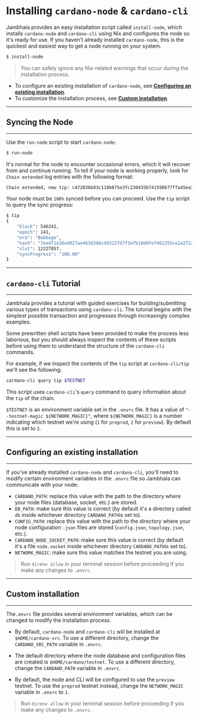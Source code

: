 # Installing `cardano-node` & `cardano-cli`

Jambhala provides an easy installation script called `install-node`, which installs `cardano-node` and `cardano-cli` using Nix and configures the node so it's ready for use. If you haven't already installed `cardano-node`, this is the quickest and easiest way to get a node running on your system.

```sh
$ install-node
```

>You can safely ignore any Nix-related warnings that occur during the installation process.

* To configure an existing installation of `cardano-node`, see **[Configuring an existing installation](#existing)**.
* To customize the installation process, see **[Custom installation](#custom)**.

***
## Syncing the Node
***
Use the `run-node` script to start `cardano-node`:

```sh
$ run-node
```

It's normal for the node to encounter occasional errors, which it will recover from and continue running. To tell if your node is working properly, look for `Chain extended` log entries with the following format:

```sh
Chain extended, new tip: c472036b83c119b875e3fc230435b741598677ffa45ea3ad8ad9cda3f70a872d at slot 12227931
```

Your node must be `100%` synced before you can proceed. Use the `tip` script to query the sync progress:

```sh
$ tip
{
    "block": 546242,
    "epoch": 141,
    "era": "Babbage",
    "hash": "7ee471e26ed927ae463d386cdd322fd7f3afb18d0fef462255ce2a2f221d7112",
    "slot": 12227857,
    "syncProgress": "100.00"
}
```
***
## `cardano-cli` Tutorial
***
Jambhala provides a tutorial with guided exercises for building/submitting various types of transactions using `cardano-cli`. The tutorial begins with the simplest possible transaction and progresses through increasingly complex examples.

Some prewritten shell scripts have been provided to make the process less laborious, but you should always inspect the contents of these scripts before using them to understand the structure of the `cardano-cli` commands.

For example, if we inspect the contents of the `tip` script at `cardano-cli/tip` we'll see the following:

```sh
cardano-cli query tip $TESTNET
```

This script uses `cardano-cli`'s `query` command to query information about the `tip` of the chain.

`$TESTNET` is an environment variable set in the `.envrc` file. It has a value of `"--testnet-magic ${NETWORK_MAGIC}"`, where `${NETWORK_MAGIC}` is a number indicating which testnet we're using (`1` for `preprod`, `2` for `preview`). By default this is set to `2`.

***
## <a id="existing"></a> Configuring an existing installation
***
If you've already installed `cardano-node` and `cardano-cli`, you'll need to modify certain environment variables in the `.envrc` file so Jambhala can communicate with your node:

* `CARDANO_PATH`: replace this value with the path to the directory where your node files (database, socket, etc.) are stored.
* `DB_PATH`: make sure this value is correct (by default it's a directory called `db` inside whichever directory `CARDANO_PATH`is set to).
* `CONFIG_PATH`: replace this value with the path to the directory where your node configuration `.json` files are stored (`config.json`, `topology.json`, etc.).
* `CARDANO_NODE_SOCKET_PATH`: make sure this value is correct (by default it's a file `node.socket` inside whichever directory `CARDANO_PATH`is set to).
* `NETWORK_MAGIC`: make sure this value matches the testnet you are using.

>Run `direnv allow` in your terminal session before proceeding if you make any changes to `.envrc`.

***
## <a id="custom"></a> Custom installation
***
The`.envrc` file provides several environment variables, which can be changed to modify the installation process.

* By default, `cardano-node` and `cardano-cli` will be installed at `$HOME/cardano-src`. To use a different directory, change the `CARDANO_SRC_PATH` variable in `.envrc`.

* The default directory where the node database and configuration files are created is `$HOME/cardano/testnet`. To use a different directory, change the `CARDANO_PATH` variable in `.envrc`.

* By default, the node and CLI will be configured to use the `preview` testnet. To use the `preprod` testnet instead, change the `NETWORK_MAGIC` variable in `.envrc` to `1`.

>Run `direnv allow` in your terminal session before proceeding if you make any changes to `.envrc`.